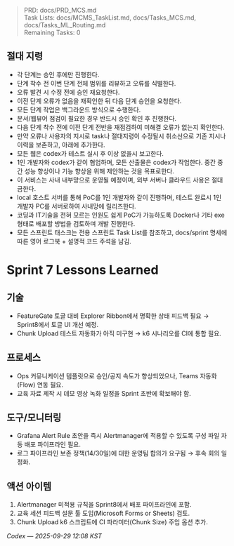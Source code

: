 > PRD: docs/PRD_MCS.md  
> Task Lists: docs/MCMS_TaskList.md, docs/Tasks_MCS.md, docs/Tasks_ML_Routing.md  
> Remaining Tasks: 0

## 절대 지령
- 각 단계는 승인 후에만 진행한다.
- 단계 착수 전 이번 단계 전체 범위를 리뷰하고 오류를 식별한다.
- 오류 발견 시 수정 전에 승인 재요청한다.
- 이전 단계 오류가 없음을 재확인한 뒤 다음 단계 승인을 요청한다.
- 모든 단계 작업은 백그라운드 방식으로 수행한다.
- 문서/웹뷰어 점검이 필요한 경우 반드시 승인 확인 후 진행한다.
- 다음 단계 착수 전에 이전 단계 전반을 재점검하여 미해결 오류가 없는지 확인한다.
- 만약 오류나 사용자의 지시로 task나 절대지령이 수정될시 취소선으로 기존 지시나 이력을 보존하고, 아래에 추가한다.
- 모든 웹은 codex가 테스트 실시 후 이상 없을시 보고한다.
- 1인 개발자와 codex가 같이 협업하며, 모든 산출물은 codex가 작업한다. 중간 중간 성능 향상이나 기능 향상을 위해 제안하는 것을 목표로한다.
- 이 서비스는 사내 내부망으로 운영될 예정이며, 외부 서버나 클라우드 사용은 절대 금한다.
- local 호스트 서버를 통해 PoC를 1인 개발자와 같이 진행하며, 테스트 완료시 1인 개발자 PC를 서버로하여 사내망에 릴리즈한다.
- 코딩과 IT기술을 전혀 모르는 인원도 쉽게 PoC가 가능하도록 Docker나 기타 exe 형태로 배포할 방법을 검토하며 개발 진행한다.
- 모든 스프린트 태스크는 전용 스프린트 Task List를 참조하고, docs/sprint 명세에 따른 영어 로그북 + 설명적 코드 주석을 남김.
# Sprint 7 Lessons Learned

## 기술
- FeatureGate 토글 대비 Explorer Ribbon에서 명확한 상태 피드백 필요 → Sprint8에서 토글 UI 개선 예정.
- Chunk Upload 테스트 자동화가 아직 미구현 → k6 시나리오를 CI에 통합 필요.

## 프로세스
- Ops 커뮤니케이션 템플릿으로 승인/공지 속도가 향상되었으나, Teams 자동화(Flow) 연동 필요.
- 교육 자료 제작 시 데모 영상 녹화 일정을 Sprint 초반에 확보해야 함.

## 도구/모니터링
- Grafana Alert Rule 초안을 즉시 Alertmanager에 적용할 수 있도록 구성 파일 자동 배포 파이프라인 필요.
- 로그 파이프라인 보존 정책(14/30일)에 대한 운영팀 합의가 요구됨 → 후속 회의 일정화.

## 액션 아이템
1. Alertmanager 미적용 규칙을 Sprint8에서 배포 파이프라인에 포함.
2. 교육 세션 피드백 설문 툴 도입(Microsoft Forms or Sheets) 검토.
3. Chunk Upload k6 스크립트에 CI 파라미터(Chunk Size) 주입 옵션 추가.

*Codex — 2025-09-29 12:08 KST*

